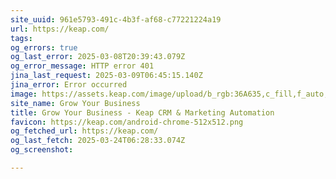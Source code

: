 ```yaml
---
site_uuid: 961e5793-491c-4b3f-af68-c77221224a19
url: https://keap.com/
tags: 
og_errors: true
og_last_error: 2025-03-08T20:39:43.079Z
og_error_message: HTTP error 401
jina_last_request: 2025-03-09T06:45:15.140Z
jina_error: Error occurred
image: https://assets.keap.com/image/upload/b_rgb:36A635,c_fill,f_auto,g_face,h_630,q_95,w_1200/v1670527188/keap/default-social-image.webp
site_name: Grow Your Business
title: Grow Your Business - Keap CRM & Marketing Automation
favicon: https://keap.com/android-chrome-512x512.png
og_fetched_url: https://keap.com/
og_last_fetch: 2025-03-24T06:28:33.074Z
og_screenshot: 

---
```


